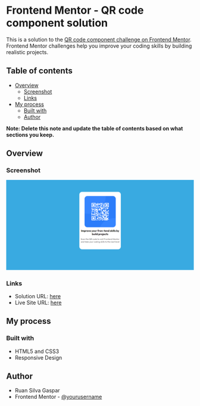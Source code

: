 # Frontend Mentor - QR code component solution

This is a solution to the [QR code component challenge on Frontend Mentor](https://www.frontendmentor.io/challenges/qr-code-component-iux_sIO_H). Frontend Mentor challenges help you improve your coding skills by building realistic projects. 

## Table of contents

- [Overview](#overview)
  - [Screenshot](#screenshot)
  - [Links](#links)
- [My process](#my-process)
  - [Built with](#built-with)
  - [Author](#author)

**Note: Delete this note and update the table of contents based on what sections you keep.**

## Overview

### Screenshot

![](./screenshot.png)

### Links

- Solution URL: [here](https://github.com/RSG27/Qr_Code-Frontend_Mentor)
- Live Site URL: [here](https://ecstatic-ardinghelli-3a3653.netlify.app/)

## My process

### Built with

- HTML5 and CSS3
- Responsive Design

## Author

- Ruan Silva Gaspar
- Frontend Mentor - [@yourusername](https://www.frontendmentor.io/profile/RSG27)
